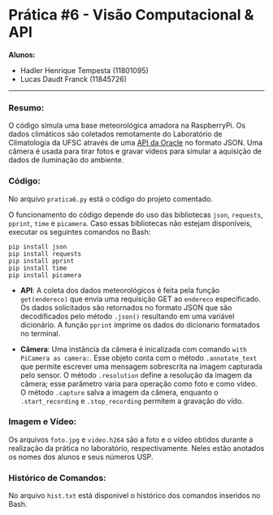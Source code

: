 # Prática #6 - Visão Computacional & API

__Alunos:__
* Hadler Henrique Tempesta (11801095)
* Lucas Daudt Franck (11845726)
---

### Resumo:
O código simula uma base meteorológica amadora na RaspberryPi. Os dados climáticos são coletados remotamente do Laboratório de Climatologia da UFSC através de uma [API da Oracle](https://apex.oracle.com/pls/apex/raspberrypi/weatherstation/getlatestmeasurements/966583) no formato JSON. Uma câmera é usada para tirar fotos e gravar vídeos para simular a aquisição de dados de iluminação do ambiente.

### Código:
No arquivo `pratica6.py` está o código do projeto comentado.

O funcionamento do código depende do uso das bibliotecas `json`, `requests`, `pprint`, `time` e `picamera`. Caso essas bibliotecas não estejam disponíveis, executar os seguintes comandos no Bash:
```
pip install json
pip install requests
pip install pprint
pip install time
pip install picamera
```

* __API__:
A coleta dos dados meteorológicos é feita pela função `get(endereco)` que envia uma requisição GET ao `endereco` especificado. Os dados solicitados são retornados no formato JSON que são decodificados pelo método `.json()` resultando em uma variável dicionário. A função `pprint` imprime os dados do dicionario formatados no terminal.

* __Câmera__:
Uma instância da câmera é inicalizada com comando `with PiCamera as camera:`. Esse objeto conta com o método `.annotate_text` que permite escrever uma mensagem sobrescrita na imagem capturada pelo sensor. O método `.resolution` define a resolução da imagem da câmera; esse parâmetro varia para operação como foto e como vídeo. O método `.capture` salva a imagem da câmera, enquanto o `.start_recording` e `.stop_recording` permitem a gravação do vído.

### Imagem e Vídeo:
Os arquivos `foto.jpg` e `video.h264` são a foto e o vídeo obtidos durante a realização da prática no laboratório, respectivamente. Neles estão anotados os nomes dos alunos e seus números USP.

### Histórico de Comandos:
No arquivo `hist.txt` está disponível o histórico dos comandos inseridos no Bash.

